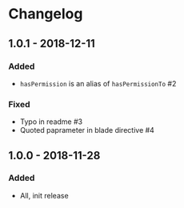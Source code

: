 # Changelog

## 1.0.1 - 2018-12-11

### Added
- `hasPermission` is an alias of `hasPermissionTo` #2

### Fixed

- Typo in readme #3
- Quoted paprameter in blade directive #4

## 1.0.0 - 2018-11-28

### Added
- All, init release

